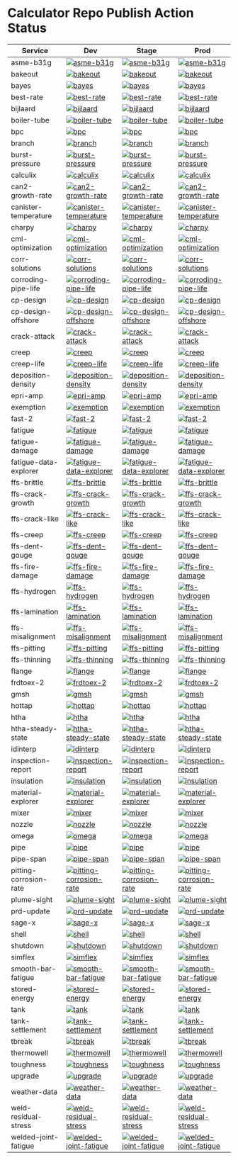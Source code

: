# Calculator Repo Publish Action Status


| Service | Dev | Stage | Prod | 
| ------- | --- | ----- | ---- |
  | asme-b31g | [![asme-b31g](https://github.com/e2grnd/asme-b31g-calculator/actions/workflows/publish.yml/badge.svg?branch=release%2Fdev)](https://github.com/e2grnd/asme-b31g-calculator/actions/workflows/publish.yml) | [![asme-b31g](https://github.com/e2grnd/asme-b31g-calculator/actions/workflows/publish.yml/badge.svg?branch=release%2Fstage)](https://github.com/e2grnd/asme-b31g-calculator/actions/workflows/publish.yml) | [![asme-b31g](https://github.com/e2grnd/asme-b31g-calculator/actions/workflows/publish.yml/badge.svg?branch=release%2Fprod)](https://github.com/e2grnd/asme-b31g-calculator/actions/workflows/publish.yml) | 
| bakeout | [![bakeout](https://github.com/e2grnd/bakeout-calculator/actions/workflows/publish.yml/badge.svg?branch=release%2Fdev)](https://github.com/e2grnd/bakeout-calculator/actions/workflows/publish.yml) | [![bakeout](https://github.com/e2grnd/bakeout-calculator/actions/workflows/publish.yml/badge.svg?branch=release%2Fstage)](https://github.com/e2grnd/bakeout-calculator/actions/workflows/publish.yml) | [![bakeout](https://github.com/e2grnd/bakeout-calculator/actions/workflows/publish.yml/badge.svg?branch=release%2Fprod)](https://github.com/e2grnd/bakeout-calculator/actions/workflows/publish.yml) | 
| bayes | [![bayes](https://github.com/e2grnd/bayes-calculator/actions/workflows/publish.yml/badge.svg?branch=release%2Fdev)](https://github.com/e2grnd/bayes-calculator/actions/workflows/publish.yml) | [![bayes](https://github.com/e2grnd/bayes-calculator/actions/workflows/publish.yml/badge.svg?branch=release%2Fstage)](https://github.com/e2grnd/bayes-calculator/actions/workflows/publish.yml) | [![bayes](https://github.com/e2grnd/bayes-calculator/actions/workflows/publish.yml/badge.svg?branch=release%2Fprod)](https://github.com/e2grnd/bayes-calculator/actions/workflows/publish.yml) | 
| best-rate | [![best-rate](https://github.com/e2grnd/bestRateCalculator/actions/workflows/publish.yml/badge.svg?branch=release%2Fdev)](https://github.com/e2grnd/bestRateCalculator/actions/workflows/publish.yml) | [![best-rate](https://github.com/e2grnd/bestRateCalculator/actions/workflows/publish.yml/badge.svg?branch=release%2Fstage)](https://github.com/e2grnd/bestRateCalculator/actions/workflows/publish.yml) | [![best-rate](https://github.com/e2grnd/bestRateCalculator/actions/workflows/publish.yml/badge.svg?branch=release%2Fprod)](https://github.com/e2grnd/bestRateCalculator/actions/workflows/publish.yml) | 
| bijlaard | [![bijlaard](https://github.com/e2grnd/bijlaard-calculator/actions/workflows/publish.yml/badge.svg?branch=release%2Fdev)](https://github.com/e2grnd/bijlaard-calculator/actions/workflows/publish.yml) | [![bijlaard](https://github.com/e2grnd/bijlaard-calculator/actions/workflows/publish.yml/badge.svg?branch=release%2Fstage)](https://github.com/e2grnd/bijlaard-calculator/actions/workflows/publish.yml) | [![bijlaard](https://github.com/e2grnd/bijlaard-calculator/actions/workflows/publish.yml/badge.svg?branch=release%2Fprod)](https://github.com/e2grnd/bijlaard-calculator/actions/workflows/publish.yml) | 
| boiler-tube | [![boiler-tube](https://github.com/e2grnd/boiler-tube-calculator/actions/workflows/publish.yml/badge.svg?branch=release%2Fdev)](https://github.com/e2grnd/boiler-tube-calculator/actions/workflows/publish.yml) | [![boiler-tube](https://github.com/e2grnd/boiler-tube-calculator/actions/workflows/publish.yml/badge.svg?branch=release%2Fstage)](https://github.com/e2grnd/boiler-tube-calculator/actions/workflows/publish.yml) | [![boiler-tube](https://github.com/e2grnd/boiler-tube-calculator/actions/workflows/publish.yml/badge.svg?branch=release%2Fprod)](https://github.com/e2grnd/boiler-tube-calculator/actions/workflows/publish.yml) | 
| bpc | [![bpc](https://github.com/e2grnd/buriedPipelinesCalculator/actions/workflows/publish.yml/badge.svg?branch=release%2Fdev)](https://github.com/e2grnd/buriedPipelinesCalculator/actions/workflows/publish.yml) | [![bpc](https://github.com/e2grnd/buriedPipelinesCalculator/actions/workflows/publish.yml/badge.svg?branch=release%2Fstage)](https://github.com/e2grnd/buriedPipelinesCalculator/actions/workflows/publish.yml) | [![bpc](https://github.com/e2grnd/buriedPipelinesCalculator/actions/workflows/publish.yml/badge.svg?branch=release%2Fprod)](https://github.com/e2grnd/buriedPipelinesCalculator/actions/workflows/publish.yml) | 
| branch | [![branch](https://github.com/e2grnd/branch-calculator/actions/workflows/publish.yml/badge.svg?branch=release%2Fdev)](https://github.com/e2grnd/branch-calculator/actions/workflows/publish.yml) | [![branch](https://github.com/e2grnd/branch-calculator/actions/workflows/publish.yml/badge.svg?branch=release%2Fstage)](https://github.com/e2grnd/branch-calculator/actions/workflows/publish.yml) | [![branch](https://github.com/e2grnd/branch-calculator/actions/workflows/publish.yml/badge.svg?branch=release%2Fprod)](https://github.com/e2grnd/branch-calculator/actions/workflows/publish.yml) | 
| burst-pressure | [![burst-pressure](https://github.com/e2grnd/burstp-calculator/actions/workflows/publish.yml/badge.svg?branch=release%2Fdev)](https://github.com/e2grnd/burstp-calculator/actions/workflows/publish.yml) | [![burst-pressure](https://github.com/e2grnd/burstp-calculator/actions/workflows/publish.yml/badge.svg?branch=release%2Fstage)](https://github.com/e2grnd/burstp-calculator/actions/workflows/publish.yml) | [![burst-pressure](https://github.com/e2grnd/burstp-calculator/actions/workflows/publish.yml/badge.svg?branch=release%2Fprod)](https://github.com/e2grnd/burstp-calculator/actions/workflows/publish.yml) | 
| calculix | [![calculix](https://github.com/e2grnd/worker-calculix/actions/workflows/publish.yml/badge.svg?branch=release%2Fdev)](https://github.com/e2grnd/worker-calculix/actions/workflows/publish.yml) | [![calculix](https://github.com/e2grnd/worker-calculix/actions/workflows/publish.yml/badge.svg?branch=release%2Fstage)](https://github.com/e2grnd/worker-calculix/actions/workflows/publish.yml) | [![calculix](https://github.com/e2grnd/worker-calculix/actions/workflows/publish.yml/badge.svg?branch=release%2Fprod)](https://github.com/e2grnd/worker-calculix/actions/workflows/publish.yml) | 
| can2-growth-rate | [![can2-growth-rate](https://github.com/e2grnd/can2AnnualGrowthRate/actions/workflows/publish.yml/badge.svg?branch=release%2Fdev)](https://github.com/e2grnd/can2AnnualGrowthRate/actions/workflows/publish.yml) | [![can2-growth-rate](https://github.com/e2grnd/can2AnnualGrowthRate/actions/workflows/publish.yml/badge.svg?branch=release%2Fstage)](https://github.com/e2grnd/can2AnnualGrowthRate/actions/workflows/publish.yml) | [![can2-growth-rate](https://github.com/e2grnd/can2AnnualGrowthRate/actions/workflows/publish.yml/badge.svg?branch=release%2Fprod)](https://github.com/e2grnd/can2AnnualGrowthRate/actions/workflows/publish.yml) | 
| canister-temperature | [![canister-temperature](https://github.com/e2grnd/can2TemperatureCorrelation/actions/workflows/publish.yml/badge.svg?branch=release%2Fdev)](https://github.com/e2grnd/can2TemperatureCorrelation/actions/workflows/publish.yml) | [![canister-temperature](https://github.com/e2grnd/can2TemperatureCorrelation/actions/workflows/publish.yml/badge.svg?branch=release%2Fstage)](https://github.com/e2grnd/can2TemperatureCorrelation/actions/workflows/publish.yml) | [![canister-temperature](https://github.com/e2grnd/can2TemperatureCorrelation/actions/workflows/publish.yml/badge.svg?branch=release%2Fprod)](https://github.com/e2grnd/can2TemperatureCorrelation/actions/workflows/publish.yml) | 
| charpy | [![charpy](https://github.com/e2grnd/charpy-calculator/actions/workflows/publish.yml/badge.svg?branch=release%2Fdev)](https://github.com/e2grnd/charpy-calculator/actions/workflows/publish.yml) | [![charpy](https://github.com/e2grnd/charpy-calculator/actions/workflows/publish.yml/badge.svg?branch=release%2Fstage)](https://github.com/e2grnd/charpy-calculator/actions/workflows/publish.yml) | [![charpy](https://github.com/e2grnd/charpy-calculator/actions/workflows/publish.yml/badge.svg?branch=release%2Fprod)](https://github.com/e2grnd/charpy-calculator/actions/workflows/publish.yml) | 
| cml-optimization | [![cml-optimization](https://github.com/e2grnd/cmlOptimizationWrapper/actions/workflows/publish.yml/badge.svg?branch=release%2Fdev)](https://github.com/e2grnd/cmlOptimizationWrapper/actions/workflows/publish.yml) | [![cml-optimization](https://github.com/e2grnd/cmlOptimizationWrapper/actions/workflows/publish.yml/badge.svg?branch=release%2Fstage)](https://github.com/e2grnd/cmlOptimizationWrapper/actions/workflows/publish.yml) | [![cml-optimization](https://github.com/e2grnd/cmlOptimizationWrapper/actions/workflows/publish.yml/badge.svg?branch=release%2Fprod)](https://github.com/e2grnd/cmlOptimizationWrapper/actions/workflows/publish.yml) | 
| corr-solutions | [![corr-solutions](https://github.com/e2grnd/pyCorrSolutionsDA/actions/workflows/publish.yml/badge.svg?branch=release%2Fdev)](https://github.com/e2grnd/pyCorrSolutionsDA/actions/workflows/publish.yml) | [![corr-solutions](https://github.com/e2grnd/pyCorrSolutionsDA/actions/workflows/publish.yml/badge.svg?branch=release%2Fstage)](https://github.com/e2grnd/pyCorrSolutionsDA/actions/workflows/publish.yml) | [![corr-solutions](https://github.com/e2grnd/pyCorrSolutionsDA/actions/workflows/publish.yml/badge.svg?branch=release%2Fprod)](https://github.com/e2grnd/pyCorrSolutionsDA/actions/workflows/publish.yml) | 
| corroding-pipe-life | [![corroding-pipe-life](https://github.com/e2grnd/ProbabilityPipelineCorrosionFailure/actions/workflows/publish.yml/badge.svg?branch=release%2Fdev)](https://github.com/e2grnd/ProbabilityPipelineCorrosionFailure/actions/workflows/publish.yml) | [![corroding-pipe-life](https://github.com/e2grnd/ProbabilityPipelineCorrosionFailure/actions/workflows/publish.yml/badge.svg?branch=release%2Fstage)](https://github.com/e2grnd/ProbabilityPipelineCorrosionFailure/actions/workflows/publish.yml) | [![corroding-pipe-life](https://github.com/e2grnd/ProbabilityPipelineCorrosionFailure/actions/workflows/publish.yml/badge.svg?branch=release%2Fprod)](https://github.com/e2grnd/ProbabilityPipelineCorrosionFailure/actions/workflows/publish.yml) | 
| cp-design | [![cp-design](https://github.com/e2grnd/CPDesignCalculators/actions/workflows/publish.yml/badge.svg?branch=release%2Fdev)](https://github.com/e2grnd/CPDesignCalculators/actions/workflows/publish.yml) | [![cp-design](https://github.com/e2grnd/CPDesignCalculators/actions/workflows/publish.yml/badge.svg?branch=release%2Fstage)](https://github.com/e2grnd/CPDesignCalculators/actions/workflows/publish.yml) | [![cp-design](https://github.com/e2grnd/CPDesignCalculators/actions/workflows/publish.yml/badge.svg?branch=release%2Fprod)](https://github.com/e2grnd/CPDesignCalculators/actions/workflows/publish.yml) | 
| cp-design-offshore | [![cp-design-offshore](https://github.com/e2grnd/cpDesignOffshore/actions/workflows/publish.yml/badge.svg?branch=release%2Fdev)](https://github.com/e2grnd/cpDesignOffshore/actions/workflows/publish.yml) | [![cp-design-offshore](https://github.com/e2grnd/cpDesignOffshore/actions/workflows/publish.yml/badge.svg?branch=release%2Fstage)](https://github.com/e2grnd/cpDesignOffshore/actions/workflows/publish.yml) | [![cp-design-offshore](https://github.com/e2grnd/cpDesignOffshore/actions/workflows/publish.yml/badge.svg?branch=release%2Fprod)](https://github.com/e2grnd/cpDesignOffshore/actions/workflows/publish.yml) | 
| crack-attack | [![crack-attack](https://github.com/e2grnd/crackattack-calculator/actions/workflows/publish.yml/badge.svg?branch=release%2Fdev)](https://github.com/e2grnd/crackattack-calculator/actions/workflows/publish.yml) | [![crack-attack](https://github.com/e2grnd/crackattack-calculator/actions/workflows/publish.yml/badge.svg?branch=release%2Fstage)](https://github.com/e2grnd/crackattack-calculator/actions/workflows/publish.yml) | [![crack-attack](https://github.com/e2grnd/crackattack-calculator/actions/workflows/publish.yml/badge.svg?branch=release%2Fprod)](https://github.com/e2grnd/crackattack-calculator/actions/workflows/publish.yml) | 
| creep | [![creep](https://github.com/e2grnd/lot_centered_analysis/actions/workflows/publish.yml/badge.svg?branch=release%2Fdev)](https://github.com/e2grnd/lot_centered_analysis/actions/workflows/publish.yml) | [![creep](https://github.com/e2grnd/lot_centered_analysis/actions/workflows/publish.yml/badge.svg?branch=release%2Fstage)](https://github.com/e2grnd/lot_centered_analysis/actions/workflows/publish.yml) | [![creep](https://github.com/e2grnd/lot_centered_analysis/actions/workflows/publish.yml/badge.svg?branch=release%2Fprod)](https://github.com/e2grnd/lot_centered_analysis/actions/workflows/publish.yml) | 
| creep-life | [![creep-life](https://github.com/e2grnd/creep-life-calculator/actions/workflows/publish.yml/badge.svg?branch=release%2Fdev)](https://github.com/e2grnd/creep-life-calculator/actions/workflows/publish.yml) | [![creep-life](https://github.com/e2grnd/creep-life-calculator/actions/workflows/publish.yml/badge.svg?branch=release%2Fstage)](https://github.com/e2grnd/creep-life-calculator/actions/workflows/publish.yml) | [![creep-life](https://github.com/e2grnd/creep-life-calculator/actions/workflows/publish.yml/badge.svg?branch=release%2Fprod)](https://github.com/e2grnd/creep-life-calculator/actions/workflows/publish.yml) | 
| deposition-density | [![deposition-density](https://github.com/e2grnd/depositionDensity/actions/workflows/publish.yml/badge.svg?branch=release%2Fdev)](https://github.com/e2grnd/depositionDensity/actions/workflows/publish.yml) | [![deposition-density](https://github.com/e2grnd/depositionDensity/actions/workflows/publish.yml/badge.svg?branch=release%2Fstage)](https://github.com/e2grnd/depositionDensity/actions/workflows/publish.yml) | [![deposition-density](https://github.com/e2grnd/depositionDensity/actions/workflows/publish.yml/badge.svg?branch=release%2Fprod)](https://github.com/e2grnd/depositionDensity/actions/workflows/publish.yml) | 
| epri-amp | [![epri-amp](https://github.com/e2grnd/epriAmpCalculator/actions/workflows/publish.yml/badge.svg?branch=release%2Fdev)](https://github.com/e2grnd/epriAmpCalculator/actions/workflows/publish.yml) | [![epri-amp](https://github.com/e2grnd/epriAmpCalculator/actions/workflows/publish.yml/badge.svg?branch=release%2Fstage)](https://github.com/e2grnd/epriAmpCalculator/actions/workflows/publish.yml) | [![epri-amp](https://github.com/e2grnd/epriAmpCalculator/actions/workflows/publish.yml/badge.svg?branch=release%2Fprod)](https://github.com/e2grnd/epriAmpCalculator/actions/workflows/publish.yml) | 
| exemption | [![exemption](https://github.com/e2grnd/exemption-backend/actions/workflows/publish.yml/badge.svg?branch=release%2Fdev)](https://github.com/e2grnd/exemption-backend/actions/workflows/publish.yml) | [![exemption](https://github.com/e2grnd/exemption-backend/actions/workflows/publish.yml/badge.svg?branch=release%2Fstage)](https://github.com/e2grnd/exemption-backend/actions/workflows/publish.yml) | [![exemption](https://github.com/e2grnd/exemption-backend/actions/workflows/publish.yml/badge.svg?branch=release%2Fprod)](https://github.com/e2grnd/exemption-backend/actions/workflows/publish.yml) | 
| fast-2 | [![fast-2](https://github.com/e2grnd/fast2-calculator/actions/workflows/publish.yml/badge.svg?branch=release%2Fdev)](https://github.com/e2grnd/fast2-calculator/actions/workflows/publish.yml) | [![fast-2](https://github.com/e2grnd/fast2-calculator/actions/workflows/publish.yml/badge.svg?branch=release%2Fstage)](https://github.com/e2grnd/fast2-calculator/actions/workflows/publish.yml) | [![fast-2](https://github.com/e2grnd/fast2-calculator/actions/workflows/publish.yml/badge.svg?branch=release%2Fprod)](https://github.com/e2grnd/fast2-calculator/actions/workflows/publish.yml) | 
| fatigue | [![fatigue](https://github.com/e2grnd/FatigueDataAnalysisApp/actions/workflows/publish.yml/badge.svg?branch=release%2Fdev)](https://github.com/e2grnd/FatigueDataAnalysisApp/actions/workflows/publish.yml) | [![fatigue](https://github.com/e2grnd/FatigueDataAnalysisApp/actions/workflows/publish.yml/badge.svg?branch=release%2Fstage)](https://github.com/e2grnd/FatigueDataAnalysisApp/actions/workflows/publish.yml) | [![fatigue](https://github.com/e2grnd/FatigueDataAnalysisApp/actions/workflows/publish.yml/badge.svg?branch=release%2Fprod)](https://github.com/e2grnd/FatigueDataAnalysisApp/actions/workflows/publish.yml) | 
| fatigue-damage | [![fatigue-damage](https://github.com/e2grnd/FatigueDamageApp/actions/workflows/publish.yml/badge.svg?branch=release%2Fdev)](https://github.com/e2grnd/FatigueDamageApp/actions/workflows/publish.yml) | [![fatigue-damage](https://github.com/e2grnd/FatigueDamageApp/actions/workflows/publish.yml/badge.svg?branch=release%2Fstage)](https://github.com/e2grnd/FatigueDamageApp/actions/workflows/publish.yml) | [![fatigue-damage](https://github.com/e2grnd/FatigueDamageApp/actions/workflows/publish.yml/badge.svg?branch=release%2Fprod)](https://github.com/e2grnd/FatigueDamageApp/actions/workflows/publish.yml) | 
| fatigue-data-explorer | [![fatigue-data-explorer](https://github.com/e2grnd/FatigueDataExplorerApp/actions/workflows/publish.yml/badge.svg?branch=release%2Fdev)](https://github.com/e2grnd/FatigueDataExplorerApp/actions/workflows/publish.yml) | [![fatigue-data-explorer](https://github.com/e2grnd/FatigueDataExplorerApp/actions/workflows/publish.yml/badge.svg?branch=release%2Fstage)](https://github.com/e2grnd/FatigueDataExplorerApp/actions/workflows/publish.yml) | [![fatigue-data-explorer](https://github.com/e2grnd/FatigueDataExplorerApp/actions/workflows/publish.yml/badge.svg?branch=release%2Fprod)](https://github.com/e2grnd/FatigueDataExplorerApp/actions/workflows/publish.yml) | 
| ffs-brittle | [![ffs-brittle](https://github.com/e2grnd/ffs-brittle-calculator/actions/workflows/publish.yml/badge.svg?branch=release%2Fdev)](https://github.com/e2grnd/ffs-brittle-calculator/actions/workflows/publish.yml) | [![ffs-brittle](https://github.com/e2grnd/ffs-brittle-calculator/actions/workflows/publish.yml/badge.svg?branch=release%2Fstage)](https://github.com/e2grnd/ffs-brittle-calculator/actions/workflows/publish.yml) | [![ffs-brittle](https://github.com/e2grnd/ffs-brittle-calculator/actions/workflows/publish.yml/badge.svg?branch=release%2Fprod)](https://github.com/e2grnd/ffs-brittle-calculator/actions/workflows/publish.yml) | 
| ffs-crack-growth | [![ffs-crack-growth](https://github.com/e2grnd/ffs-crack-growth-calculator/actions/workflows/publish.yml/badge.svg?branch=release%2Fdev)](https://github.com/e2grnd/ffs-crack-growth-calculator/actions/workflows/publish.yml) | [![ffs-crack-growth](https://github.com/e2grnd/ffs-crack-growth-calculator/actions/workflows/publish.yml/badge.svg?branch=release%2Fstage)](https://github.com/e2grnd/ffs-crack-growth-calculator/actions/workflows/publish.yml) | [![ffs-crack-growth](https://github.com/e2grnd/ffs-crack-growth-calculator/actions/workflows/publish.yml/badge.svg?branch=release%2Fprod)](https://github.com/e2grnd/ffs-crack-growth-calculator/actions/workflows/publish.yml) | 
| ffs-crack-like | [![ffs-crack-like](https://github.com/e2grnd/ffs-cracking-calculator/actions/workflows/publish.yml/badge.svg?branch=release%2Fdev)](https://github.com/e2grnd/ffs-cracking-calculator/actions/workflows/publish.yml) | [![ffs-crack-like](https://github.com/e2grnd/ffs-cracking-calculator/actions/workflows/publish.yml/badge.svg?branch=release%2Fstage)](https://github.com/e2grnd/ffs-cracking-calculator/actions/workflows/publish.yml) | [![ffs-crack-like](https://github.com/e2grnd/ffs-cracking-calculator/actions/workflows/publish.yml/badge.svg?branch=release%2Fprod)](https://github.com/e2grnd/ffs-cracking-calculator/actions/workflows/publish.yml) | 
| ffs-creep | [![ffs-creep](https://github.com/e2grnd/ffs-creep-calculator/actions/workflows/publish.yml/badge.svg?branch=release%2Fdev)](https://github.com/e2grnd/ffs-creep-calculator/actions/workflows/publish.yml) | [![ffs-creep](https://github.com/e2grnd/ffs-creep-calculator/actions/workflows/publish.yml/badge.svg?branch=release%2Fstage)](https://github.com/e2grnd/ffs-creep-calculator/actions/workflows/publish.yml) | [![ffs-creep](https://github.com/e2grnd/ffs-creep-calculator/actions/workflows/publish.yml/badge.svg?branch=release%2Fprod)](https://github.com/e2grnd/ffs-creep-calculator/actions/workflows/publish.yml) | 
| ffs-dent-gouge | [![ffs-dent-gouge](https://github.com/e2grnd/ffs-dent-gouge-calculator/actions/workflows/publish.yml/badge.svg?branch=release%2Fdev)](https://github.com/e2grnd/ffs-dent-gouge-calculator/actions/workflows/publish.yml) | [![ffs-dent-gouge](https://github.com/e2grnd/ffs-dent-gouge-calculator/actions/workflows/publish.yml/badge.svg?branch=release%2Fstage)](https://github.com/e2grnd/ffs-dent-gouge-calculator/actions/workflows/publish.yml) | [![ffs-dent-gouge](https://github.com/e2grnd/ffs-dent-gouge-calculator/actions/workflows/publish.yml/badge.svg?branch=release%2Fprod)](https://github.com/e2grnd/ffs-dent-gouge-calculator/actions/workflows/publish.yml) | 
| ffs-fire-damage | [![ffs-fire-damage](https://github.com/e2grnd/ffs-fire-damage-calculator/actions/workflows/publish.yml/badge.svg?branch=release%2Fdev)](https://github.com/e2grnd/ffs-fire-damage-calculator/actions/workflows/publish.yml) | [![ffs-fire-damage](https://github.com/e2grnd/ffs-fire-damage-calculator/actions/workflows/publish.yml/badge.svg?branch=release%2Fstage)](https://github.com/e2grnd/ffs-fire-damage-calculator/actions/workflows/publish.yml) | [![ffs-fire-damage](https://github.com/e2grnd/ffs-fire-damage-calculator/actions/workflows/publish.yml/badge.svg?branch=release%2Fprod)](https://github.com/e2grnd/ffs-fire-damage-calculator/actions/workflows/publish.yml) | 
| ffs-hydrogen | [![ffs-hydrogen](https://github.com/e2grnd/ffs-hydrogen-calculator/actions/workflows/publish.yml/badge.svg?branch=release%2Fdev)](https://github.com/e2grnd/ffs-hydrogen-calculator/actions/workflows/publish.yml) | [![ffs-hydrogen](https://github.com/e2grnd/ffs-hydrogen-calculator/actions/workflows/publish.yml/badge.svg?branch=release%2Fstage)](https://github.com/e2grnd/ffs-hydrogen-calculator/actions/workflows/publish.yml) | [![ffs-hydrogen](https://github.com/e2grnd/ffs-hydrogen-calculator/actions/workflows/publish.yml/badge.svg?branch=release%2Fprod)](https://github.com/e2grnd/ffs-hydrogen-calculator/actions/workflows/publish.yml) | 
| ffs-lamination | [![ffs-lamination](https://github.com/e2grnd/ffs-laminations-calculator/actions/workflows/publish.yml/badge.svg?branch=release%2Fdev)](https://github.com/e2grnd/ffs-laminations-calculator/actions/workflows/publish.yml) | [![ffs-lamination](https://github.com/e2grnd/ffs-laminations-calculator/actions/workflows/publish.yml/badge.svg?branch=release%2Fstage)](https://github.com/e2grnd/ffs-laminations-calculator/actions/workflows/publish.yml) | [![ffs-lamination](https://github.com/e2grnd/ffs-laminations-calculator/actions/workflows/publish.yml/badge.svg?branch=release%2Fprod)](https://github.com/e2grnd/ffs-laminations-calculator/actions/workflows/publish.yml) | 
| ffs-misalignment | [![ffs-misalignment](https://github.com/e2grnd/ffs-misalignment-calculator/actions/workflows/publish.yml/badge.svg?branch=release%2Fdev)](https://github.com/e2grnd/ffs-misalignment-calculator/actions/workflows/publish.yml) | [![ffs-misalignment](https://github.com/e2grnd/ffs-misalignment-calculator/actions/workflows/publish.yml/badge.svg?branch=release%2Fstage)](https://github.com/e2grnd/ffs-misalignment-calculator/actions/workflows/publish.yml) | [![ffs-misalignment](https://github.com/e2grnd/ffs-misalignment-calculator/actions/workflows/publish.yml/badge.svg?branch=release%2Fprod)](https://github.com/e2grnd/ffs-misalignment-calculator/actions/workflows/publish.yml) | 
| ffs-pitting | [![ffs-pitting](https://github.com/e2grnd/ffs-pitting-calculator/actions/workflows/publish.yml/badge.svg?branch=release%2Fdev)](https://github.com/e2grnd/ffs-pitting-calculator/actions/workflows/publish.yml) | [![ffs-pitting](https://github.com/e2grnd/ffs-pitting-calculator/actions/workflows/publish.yml/badge.svg?branch=release%2Fstage)](https://github.com/e2grnd/ffs-pitting-calculator/actions/workflows/publish.yml) | [![ffs-pitting](https://github.com/e2grnd/ffs-pitting-calculator/actions/workflows/publish.yml/badge.svg?branch=release%2Fprod)](https://github.com/e2grnd/ffs-pitting-calculator/actions/workflows/publish.yml) | 
| ffs-thinning | [![ffs-thinning](https://github.com/e2grnd/ffs-thinning-calculator/actions/workflows/publish.yml/badge.svg?branch=release%2Fdev)](https://github.com/e2grnd/ffs-thinning-calculator/actions/workflows/publish.yml) | [![ffs-thinning](https://github.com/e2grnd/ffs-thinning-calculator/actions/workflows/publish.yml/badge.svg?branch=release%2Fstage)](https://github.com/e2grnd/ffs-thinning-calculator/actions/workflows/publish.yml) | [![ffs-thinning](https://github.com/e2grnd/ffs-thinning-calculator/actions/workflows/publish.yml/badge.svg?branch=release%2Fprod)](https://github.com/e2grnd/ffs-thinning-calculator/actions/workflows/publish.yml) | 
| flange | [![flange](https://github.com/e2grnd/flange-calculator/actions/workflows/publish.yml/badge.svg?branch=release%2Fdev)](https://github.com/e2grnd/flange-calculator/actions/workflows/publish.yml) | [![flange](https://github.com/e2grnd/flange-calculator/actions/workflows/publish.yml/badge.svg?branch=release%2Fstage)](https://github.com/e2grnd/flange-calculator/actions/workflows/publish.yml) | [![flange](https://github.com/e2grnd/flange-calculator/actions/workflows/publish.yml/badge.svg?branch=release%2Fprod)](https://github.com/e2grnd/flange-calculator/actions/workflows/publish.yml) | 
| frdtoex-2 | [![frdtoex-2](https://github.com/e2grnd/worker-frdtoex2/actions/workflows/publish.yml/badge.svg?branch=release%2Fdev)](https://github.com/e2grnd/worker-frdtoex2/actions/workflows/publish.yml) | [![frdtoex-2](https://github.com/e2grnd/worker-frdtoex2/actions/workflows/publish.yml/badge.svg?branch=release%2Fstage)](https://github.com/e2grnd/worker-frdtoex2/actions/workflows/publish.yml) | [![frdtoex-2](https://github.com/e2grnd/worker-frdtoex2/actions/workflows/publish.yml/badge.svg?branch=release%2Fprod)](https://github.com/e2grnd/worker-frdtoex2/actions/workflows/publish.yml) | 
| gmsh | [![gmsh](https://github.com/e2grnd/worker-gmsh/actions/workflows/publish.yml/badge.svg?branch=release%2Fdev)](https://github.com/e2grnd/worker-gmsh/actions/workflows/publish.yml) | [![gmsh](https://github.com/e2grnd/worker-gmsh/actions/workflows/publish.yml/badge.svg?branch=release%2Fstage)](https://github.com/e2grnd/worker-gmsh/actions/workflows/publish.yml) | [![gmsh](https://github.com/e2grnd/worker-gmsh/actions/workflows/publish.yml/badge.svg?branch=release%2Fprod)](https://github.com/e2grnd/worker-gmsh/actions/workflows/publish.yml) | 
| hottap | [![hottap](https://github.com/e2grnd/hottap-calculator/actions/workflows/publish.yml/badge.svg?branch=release%2Fdev)](https://github.com/e2grnd/hottap-calculator/actions/workflows/publish.yml) | [![hottap](https://github.com/e2grnd/hottap-calculator/actions/workflows/publish.yml/badge.svg?branch=release%2Fstage)](https://github.com/e2grnd/hottap-calculator/actions/workflows/publish.yml) | [![hottap](https://github.com/e2grnd/hottap-calculator/actions/workflows/publish.yml/badge.svg?branch=release%2Fprod)](https://github.com/e2grnd/hottap-calculator/actions/workflows/publish.yml) | 
| htha | [![htha](https://github.com/e2grnd/htha-backend-src/actions/workflows/publish.yml/badge.svg?branch=release%2Fdev)](https://github.com/e2grnd/htha-backend-src/actions/workflows/publish.yml) | [![htha](https://github.com/e2grnd/htha-backend-src/actions/workflows/publish.yml/badge.svg?branch=release%2Fstage)](https://github.com/e2grnd/htha-backend-src/actions/workflows/publish.yml) | [![htha](https://github.com/e2grnd/htha-backend-src/actions/workflows/publish.yml/badge.svg?branch=release%2Fprod)](https://github.com/e2grnd/htha-backend-src/actions/workflows/publish.yml) | 
| htha-steady-state | [![htha-steady-state](https://github.com/e2grnd/htha-steady-state/actions/workflows/publish.yml/badge.svg?branch=release%2Fdev)](https://github.com/e2grnd/htha-steady-state/actions/workflows/publish.yml) | [![htha-steady-state](https://github.com/e2grnd/htha-steady-state/actions/workflows/publish.yml/badge.svg?branch=release%2Fstage)](https://github.com/e2grnd/htha-steady-state/actions/workflows/publish.yml) | [![htha-steady-state](https://github.com/e2grnd/htha-steady-state/actions/workflows/publish.yml/badge.svg?branch=release%2Fprod)](https://github.com/e2grnd/htha-steady-state/actions/workflows/publish.yml) | 
| idinterp | [![idinterp](https://github.com/e2grnd/idinterp-calculator/actions/workflows/publish.yml/badge.svg?branch=release%2Fdev)](https://github.com/e2grnd/idinterp-calculator/actions/workflows/publish.yml) | [![idinterp](https://github.com/e2grnd/idinterp-calculator/actions/workflows/publish.yml/badge.svg?branch=release%2Fstage)](https://github.com/e2grnd/idinterp-calculator/actions/workflows/publish.yml) | [![idinterp](https://github.com/e2grnd/idinterp-calculator/actions/workflows/publish.yml/badge.svg?branch=release%2Fprod)](https://github.com/e2grnd/idinterp-calculator/actions/workflows/publish.yml) | 
| inspection-report | [![inspection-report](https://github.com/e2grnd/inspection-report-calculator/actions/workflows/publish.yml/badge.svg?branch=release%2Fdev)](https://github.com/e2grnd/inspection-report-calculator/actions/workflows/publish.yml) | [![inspection-report](https://github.com/e2grnd/inspection-report-calculator/actions/workflows/publish.yml/badge.svg?branch=release%2Fstage)](https://github.com/e2grnd/inspection-report-calculator/actions/workflows/publish.yml) | [![inspection-report](https://github.com/e2grnd/inspection-report-calculator/actions/workflows/publish.yml/badge.svg?branch=release%2Fprod)](https://github.com/e2grnd/inspection-report-calculator/actions/workflows/publish.yml) | 
| insulation | [![insulation](https://github.com/e2grnd/insulation-calculator/actions/workflows/publish.yml/badge.svg?branch=release%2Fdev)](https://github.com/e2grnd/insulation-calculator/actions/workflows/publish.yml) | [![insulation](https://github.com/e2grnd/insulation-calculator/actions/workflows/publish.yml/badge.svg?branch=release%2Fstage)](https://github.com/e2grnd/insulation-calculator/actions/workflows/publish.yml) | [![insulation](https://github.com/e2grnd/insulation-calculator/actions/workflows/publish.yml/badge.svg?branch=release%2Fprod)](https://github.com/e2grnd/insulation-calculator/actions/workflows/publish.yml) | 
| material-explorer | [![material-explorer](https://github.com/e2grnd/material-explorer-calculator/actions/workflows/publish.yml/badge.svg?branch=release%2Fdev)](https://github.com/e2grnd/material-explorer-calculator/actions/workflows/publish.yml) | [![material-explorer](https://github.com/e2grnd/material-explorer-calculator/actions/workflows/publish.yml/badge.svg?branch=release%2Fstage)](https://github.com/e2grnd/material-explorer-calculator/actions/workflows/publish.yml) | [![material-explorer](https://github.com/e2grnd/material-explorer-calculator/actions/workflows/publish.yml/badge.svg?branch=release%2Fprod)](https://github.com/e2grnd/material-explorer-calculator/actions/workflows/publish.yml) | 
| mixer | [![mixer](https://github.com/e2grnd/fluid-explorer-backend/actions/workflows/publish.yml/badge.svg?branch=release%2Fdev)](https://github.com/e2grnd/fluid-explorer-backend/actions/workflows/publish.yml) | [![mixer](https://github.com/e2grnd/fluid-explorer-backend/actions/workflows/publish.yml/badge.svg?branch=release%2Fstage)](https://github.com/e2grnd/fluid-explorer-backend/actions/workflows/publish.yml) | [![mixer](https://github.com/e2grnd/fluid-explorer-backend/actions/workflows/publish.yml/badge.svg?branch=release%2Fprod)](https://github.com/e2grnd/fluid-explorer-backend/actions/workflows/publish.yml) | 
| nozzle | [![nozzle](https://github.com/e2grnd/nozzle-calculator/actions/workflows/publish.yml/badge.svg?branch=release%2Fdev)](https://github.com/e2grnd/nozzle-calculator/actions/workflows/publish.yml) | [![nozzle](https://github.com/e2grnd/nozzle-calculator/actions/workflows/publish.yml/badge.svg?branch=release%2Fstage)](https://github.com/e2grnd/nozzle-calculator/actions/workflows/publish.yml) | [![nozzle](https://github.com/e2grnd/nozzle-calculator/actions/workflows/publish.yml/badge.svg?branch=release%2Fprod)](https://github.com/e2grnd/nozzle-calculator/actions/workflows/publish.yml) | 
| omega | [![omega](https://github.com/e2grnd/omegaFitting/actions/workflows/publish.yml/badge.svg?branch=release%2Fdev)](https://github.com/e2grnd/omegaFitting/actions/workflows/publish.yml) | [![omega](https://github.com/e2grnd/omegaFitting/actions/workflows/publish.yml/badge.svg?branch=release%2Fstage)](https://github.com/e2grnd/omegaFitting/actions/workflows/publish.yml) | [![omega](https://github.com/e2grnd/omegaFitting/actions/workflows/publish.yml/badge.svg?branch=release%2Fprod)](https://github.com/e2grnd/omegaFitting/actions/workflows/publish.yml) | 
| pipe | [![pipe](https://github.com/e2grnd/pipe-pt-calculator/actions/workflows/publish.yml/badge.svg?branch=release%2Fdev)](https://github.com/e2grnd/pipe-pt-calculator/actions/workflows/publish.yml) | [![pipe](https://github.com/e2grnd/pipe-pt-calculator/actions/workflows/publish.yml/badge.svg?branch=release%2Fstage)](https://github.com/e2grnd/pipe-pt-calculator/actions/workflows/publish.yml) | [![pipe](https://github.com/e2grnd/pipe-pt-calculator/actions/workflows/publish.yml/badge.svg?branch=release%2Fprod)](https://github.com/e2grnd/pipe-pt-calculator/actions/workflows/publish.yml) | 
| pipe-span | [![pipe-span](https://github.com/e2grnd/pipe-span-calculator/actions/workflows/publish.yml/badge.svg?branch=release%2Fdev)](https://github.com/e2grnd/pipe-span-calculator/actions/workflows/publish.yml) | [![pipe-span](https://github.com/e2grnd/pipe-span-calculator/actions/workflows/publish.yml/badge.svg?branch=release%2Fstage)](https://github.com/e2grnd/pipe-span-calculator/actions/workflows/publish.yml) | [![pipe-span](https://github.com/e2grnd/pipe-span-calculator/actions/workflows/publish.yml/badge.svg?branch=release%2Fprod)](https://github.com/e2grnd/pipe-span-calculator/actions/workflows/publish.yml) | 
| pitting-corrosion-rate | [![pitting-corrosion-rate](https://github.com/e2grnd/PittingCorrosionRateApp/actions/workflows/publish.yml/badge.svg?branch=release%2Fdev)](https://github.com/e2grnd/PittingCorrosionRateApp/actions/workflows/publish.yml) | [![pitting-corrosion-rate](https://github.com/e2grnd/PittingCorrosionRateApp/actions/workflows/publish.yml/badge.svg?branch=release%2Fstage)](https://github.com/e2grnd/PittingCorrosionRateApp/actions/workflows/publish.yml) | [![pitting-corrosion-rate](https://github.com/e2grnd/PittingCorrosionRateApp/actions/workflows/publish.yml/badge.svg?branch=release%2Fprod)](https://github.com/e2grnd/PittingCorrosionRateApp/actions/workflows/publish.yml) | 
| plume-sight | [![plume-sight](https://github.com/e2grnd/plumeSight/actions/workflows/publish.yml/badge.svg?branch=release%2Fdev)](https://github.com/e2grnd/plumeSight/actions/workflows/publish.yml) | [![plume-sight](https://github.com/e2grnd/plumeSight/actions/workflows/publish.yml/badge.svg?branch=release%2Fstage)](https://github.com/e2grnd/plumeSight/actions/workflows/publish.yml) | [![plume-sight](https://github.com/e2grnd/plumeSight/actions/workflows/publish.yml/badge.svg?branch=release%2Fprod)](https://github.com/e2grnd/plumeSight/actions/workflows/publish.yml) | 
| prd-update | [![prd-update](https://github.com/e2grnd/PRDUpdating/actions/workflows/publish.yml/badge.svg?branch=release%2Fdev)](https://github.com/e2grnd/PRDUpdating/actions/workflows/publish.yml) | [![prd-update](https://github.com/e2grnd/PRDUpdating/actions/workflows/publish.yml/badge.svg?branch=release%2Fstage)](https://github.com/e2grnd/PRDUpdating/actions/workflows/publish.yml) | [![prd-update](https://github.com/e2grnd/PRDUpdating/actions/workflows/publish.yml/badge.svg?branch=release%2Fprod)](https://github.com/e2grnd/PRDUpdating/actions/workflows/publish.yml) | 
| sage-x | [![sage-x](https://github.com/e2grnd/sageLimitless/actions/workflows/publish.yml/badge.svg?branch=release%2Fdev)](https://github.com/e2grnd/sageLimitless/actions/workflows/publish.yml) | [![sage-x](https://github.com/e2grnd/sageLimitless/actions/workflows/publish.yml/badge.svg?branch=release%2Fstage)](https://github.com/e2grnd/sageLimitless/actions/workflows/publish.yml) | [![sage-x](https://github.com/e2grnd/sageLimitless/actions/workflows/publish.yml/badge.svg?branch=release%2Fprod)](https://github.com/e2grnd/sageLimitless/actions/workflows/publish.yml) | 
| shell | [![shell](https://github.com/e2grnd/shell-pt-calculator/actions/workflows/publish.yml/badge.svg?branch=release%2Fdev)](https://github.com/e2grnd/shell-pt-calculator/actions/workflows/publish.yml) | [![shell](https://github.com/e2grnd/shell-pt-calculator/actions/workflows/publish.yml/badge.svg?branch=release%2Fstage)](https://github.com/e2grnd/shell-pt-calculator/actions/workflows/publish.yml) | [![shell](https://github.com/e2grnd/shell-pt-calculator/actions/workflows/publish.yml/badge.svg?branch=release%2Fprod)](https://github.com/e2grnd/shell-pt-calculator/actions/workflows/publish.yml) | 
| shutdown | [![shutdown](https://github.com/e2grnd/shutdown-backend/actions/workflows/publish.yml/badge.svg?branch=release%2Fdev)](https://github.com/e2grnd/shutdown-backend/actions/workflows/publish.yml) | [![shutdown](https://github.com/e2grnd/shutdown-backend/actions/workflows/publish.yml/badge.svg?branch=release%2Fstage)](https://github.com/e2grnd/shutdown-backend/actions/workflows/publish.yml) | [![shutdown](https://github.com/e2grnd/shutdown-backend/actions/workflows/publish.yml/badge.svg?branch=release%2Fprod)](https://github.com/e2grnd/shutdown-backend/actions/workflows/publish.yml) | 
| simflex | [![simflex](https://github.com/e2grnd/simflexCalculator/actions/workflows/publish.yml/badge.svg?branch=release%2Fdev)](https://github.com/e2grnd/simflexCalculator/actions/workflows/publish.yml) | [![simflex](https://github.com/e2grnd/simflexCalculator/actions/workflows/publish.yml/badge.svg?branch=release%2Fstage)](https://github.com/e2grnd/simflexCalculator/actions/workflows/publish.yml) | [![simflex](https://github.com/e2grnd/simflexCalculator/actions/workflows/publish.yml/badge.svg?branch=release%2Fprod)](https://github.com/e2grnd/simflexCalculator/actions/workflows/publish.yml) | 
| smooth-bar-fatigue | [![smooth-bar-fatigue](https://github.com/e2grnd/SmoothBarFatigueLife/actions/workflows/publish.yml/badge.svg?branch=release%2Fdev)](https://github.com/e2grnd/SmoothBarFatigueLife/actions/workflows/publish.yml) | [![smooth-bar-fatigue](https://github.com/e2grnd/SmoothBarFatigueLife/actions/workflows/publish.yml/badge.svg?branch=release%2Fstage)](https://github.com/e2grnd/SmoothBarFatigueLife/actions/workflows/publish.yml) | [![smooth-bar-fatigue](https://github.com/e2grnd/SmoothBarFatigueLife/actions/workflows/publish.yml/badge.svg?branch=release%2Fprod)](https://github.com/e2grnd/SmoothBarFatigueLife/actions/workflows/publish.yml) | 
| stored-energy | [![stored-energy](https://github.com/e2grnd/stored-energy-calculator/actions/workflows/publish.yml/badge.svg?branch=release%2Fdev)](https://github.com/e2grnd/stored-energy-calculator/actions/workflows/publish.yml) | [![stored-energy](https://github.com/e2grnd/stored-energy-calculator/actions/workflows/publish.yml/badge.svg?branch=release%2Fstage)](https://github.com/e2grnd/stored-energy-calculator/actions/workflows/publish.yml) | [![stored-energy](https://github.com/e2grnd/stored-energy-calculator/actions/workflows/publish.yml/badge.svg?branch=release%2Fprod)](https://github.com/e2grnd/stored-energy-calculator/actions/workflows/publish.yml) | 
| tank | [![tank](https://github.com/e2grnd/tank-thickness-calculator/actions/workflows/publish.yml/badge.svg?branch=release%2Fdev)](https://github.com/e2grnd/tank-thickness-calculator/actions/workflows/publish.yml) | [![tank](https://github.com/e2grnd/tank-thickness-calculator/actions/workflows/publish.yml/badge.svg?branch=release%2Fstage)](https://github.com/e2grnd/tank-thickness-calculator/actions/workflows/publish.yml) | [![tank](https://github.com/e2grnd/tank-thickness-calculator/actions/workflows/publish.yml/badge.svg?branch=release%2Fprod)](https://github.com/e2grnd/tank-thickness-calculator/actions/workflows/publish.yml) | 
| tank-settlement | [![tank-settlement](https://github.com/e2grnd/tank-settlement-calculator/actions/workflows/publish.yml/badge.svg?branch=release%2Fdev)](https://github.com/e2grnd/tank-settlement-calculator/actions/workflows/publish.yml) | [![tank-settlement](https://github.com/e2grnd/tank-settlement-calculator/actions/workflows/publish.yml/badge.svg?branch=release%2Fstage)](https://github.com/e2grnd/tank-settlement-calculator/actions/workflows/publish.yml) | [![tank-settlement](https://github.com/e2grnd/tank-settlement-calculator/actions/workflows/publish.yml/badge.svg?branch=release%2Fprod)](https://github.com/e2grnd/tank-settlement-calculator/actions/workflows/publish.yml) | 
| tbreak | [![tbreak](https://github.com/e2grnd/tbreak/actions/workflows/publish.yml/badge.svg?branch=release%2Fdev)](https://github.com/e2grnd/tbreak/actions/workflows/publish.yml) | [![tbreak](https://github.com/e2grnd/tbreak/actions/workflows/publish.yml/badge.svg?branch=release%2Fstage)](https://github.com/e2grnd/tbreak/actions/workflows/publish.yml) | [![tbreak](https://github.com/e2grnd/tbreak/actions/workflows/publish.yml/badge.svg?branch=release%2Fprod)](https://github.com/e2grnd/tbreak/actions/workflows/publish.yml) | 
| thermowell | [![thermowell](https://github.com/e2grnd/thermowellsCalculator/actions/workflows/publish.yml/badge.svg?branch=release%2Fdev)](https://github.com/e2grnd/thermowellsCalculator/actions/workflows/publish.yml) | [![thermowell](https://github.com/e2grnd/thermowellsCalculator/actions/workflows/publish.yml/badge.svg?branch=release%2Fstage)](https://github.com/e2grnd/thermowellsCalculator/actions/workflows/publish.yml) | [![thermowell](https://github.com/e2grnd/thermowellsCalculator/actions/workflows/publish.yml/badge.svg?branch=release%2Fprod)](https://github.com/e2grnd/thermowellsCalculator/actions/workflows/publish.yml) | 
| toughness | [![toughness](https://github.com/e2grnd/toughness-backend/actions/workflows/publish.yml/badge.svg?branch=release%2Fdev)](https://github.com/e2grnd/toughness-backend/actions/workflows/publish.yml) | [![toughness](https://github.com/e2grnd/toughness-backend/actions/workflows/publish.yml/badge.svg?branch=release%2Fstage)](https://github.com/e2grnd/toughness-backend/actions/workflows/publish.yml) | [![toughness](https://github.com/e2grnd/toughness-backend/actions/workflows/publish.yml/badge.svg?branch=release%2Fprod)](https://github.com/e2grnd/toughness-backend/actions/workflows/publish.yml) | 
| upgrade | [![upgrade](https://github.com/e2grnd/upgrade/actions/workflows/publish.yml/badge.svg?branch=release%2Fdev)](https://github.com/e2grnd/upgrade/actions/workflows/publish.yml) | [![upgrade](https://github.com/e2grnd/upgrade/actions/workflows/publish.yml/badge.svg?branch=release%2Fstage)](https://github.com/e2grnd/upgrade/actions/workflows/publish.yml) | [![upgrade](https://github.com/e2grnd/upgrade/actions/workflows/publish.yml/badge.svg?branch=release%2Fprod)](https://github.com/e2grnd/upgrade/actions/workflows/publish.yml) | 
| weather-data | [![weather-data](https://github.com/e2grnd/can2WeatherData/actions/workflows/publish.yml/badge.svg?branch=release%2Fdev)](https://github.com/e2grnd/can2WeatherData/actions/workflows/publish.yml) | [![weather-data](https://github.com/e2grnd/can2WeatherData/actions/workflows/publish.yml/badge.svg?branch=release%2Fstage)](https://github.com/e2grnd/can2WeatherData/actions/workflows/publish.yml) | [![weather-data](https://github.com/e2grnd/can2WeatherData/actions/workflows/publish.yml/badge.svg?branch=release%2Fprod)](https://github.com/e2grnd/can2WeatherData/actions/workflows/publish.yml) | 
| weld-residual-stress | [![weld-residual-stress](https://github.com/e2grnd/weldResidualStress/actions/workflows/publish.yml/badge.svg?branch=release%2Fdev)](https://github.com/e2grnd/weldResidualStress/actions/workflows/publish.yml) | [![weld-residual-stress](https://github.com/e2grnd/weldResidualStress/actions/workflows/publish.yml/badge.svg?branch=release%2Fstage)](https://github.com/e2grnd/weldResidualStress/actions/workflows/publish.yml) | [![weld-residual-stress](https://github.com/e2grnd/weldResidualStress/actions/workflows/publish.yml/badge.svg?branch=release%2Fprod)](https://github.com/e2grnd/weldResidualStress/actions/workflows/publish.yml) | 
| welded-joint-fatigue | [![welded-joint-fatigue](https://github.com/e2grnd/WeldedJointFatigueLifeApp/actions/workflows/publish.yml/badge.svg?branch=release%2Fdev)](https://github.com/e2grnd/WeldedJointFatigueLifeApp/actions/workflows/publish.yml) | [![welded-joint-fatigue](https://github.com/e2grnd/WeldedJointFatigueLifeApp/actions/workflows/publish.yml/badge.svg?branch=release%2Fstage)](https://github.com/e2grnd/WeldedJointFatigueLifeApp/actions/workflows/publish.yml) | [![welded-joint-fatigue](https://github.com/e2grnd/WeldedJointFatigueLifeApp/actions/workflows/publish.yml/badge.svg?branch=release%2Fprod)](https://github.com/e2grnd/WeldedJointFatigueLifeApp/actions/workflows/publish.yml) | 
